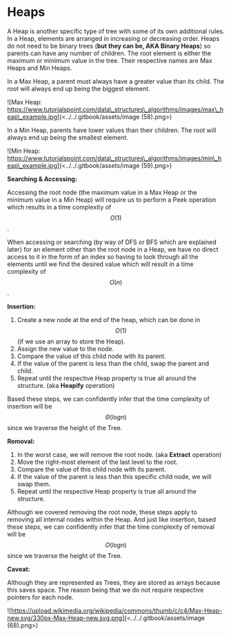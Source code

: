 # Heaps

A Heap is another specific type of tree with some of its own additional rules. In a Heap, elements are arranged in increasing or decreasing order. Heaps do not need to be binary trees (**but they can be, AKA Binary Heaps**) so parents can have any number of children. The root element is either the maximum or minimum value in the tree. Their respective names are Max Heaps and Min Heaps.

In a Max Heap, a parent must always have a greater value than its child. The root will always end up being the biggest element.

![Max Heap: https://www.tutorialspoint.com/data\_structures\_algorithms/images/max\_heap\_example.jpg](<../../.gitbook/assets/image (58).png>)

In a Min Heap, parents have lower values than their children. The root will always end up being the smallest element.&#x20;

![Min Heap: https://www.tutorialspoint.com/data\_structures\_algorithms/images/min\_heap\_example.jpg](<../../.gitbook/assets/image (59).png>)

**Searching & Accessing:**

Accessing the root node (the maximum value in a Max Heap or the minimum value in a Min Heap) will require us to perform a Peek operation which results in a time complexity of $$O(1)$$.&#x20;

When accessing or searching (by way of DFS or BFS which are explained later) for an element other than the root node in a Heap, we have no direct access to it in the form of an index so having to look through all the elements until we find the desired value which will result in a time complexity of $$O(n)$$.

**Insertion:**

1. Create a new node at the end of the heap, which can be done in $$O(1)$$ (if we use an array to store the Heap).
2. Assign the new value to the node.
3. Compare the value of this child node with its parent.
4. If the value of the parent is less than the child, swap the parent and child.
5. Repeat until the respective Heap property is true all around the structure. (aka **Heapify** operation)

Based these steps, we can confidently infer that the time complexity of insertion will be $$Θ(logn)$$since we traverse the height of the Tree.

**Removal:**

1. In the worst case, we will remove the root node. (aka **Extract** operation)
2. Move the right-most element of the last level to the root.
3. Compare the value of this child node with its parent.
4. If the value of the parent is less than this specific child node, we will swap them.
5. Repeat until the respective Heap property is true all around the structure.

Although we covered removing the root node, these steps apply to removing all internal nodes within the Heap. And just like insertion, based these steps, we can confidently infer that the time complexity of removal will be $$O(logn)$$since we traverse the height of the Tree.

**Caveat:**

Although they are represented as Trees, they are stored as arrays because this saves space. The reason being that we do not require respective pointers for each node.

![https://upload.wikimedia.org/wikipedia/commons/thumb/c/c4/Max-Heap-new.svg/330px-Max-Heap-new.svg.png](<../../.gitbook/assets/image (68).png>)

